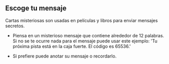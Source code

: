 ## Escoge tu mensaje

Cartas misteriosas son usadas en películas y libros para enviar mensajes secretos.

+ Piensa en un misterioso mensaje que contiene alrededor de 12 palabras. Si no se te ocurre nada para el mensaje puede usar este ejemplo: 'Tu próxima pista está en la caja fuerte. El código es 65536.'

+ Si prefiere puede anotar su mensaje o recordarlo.